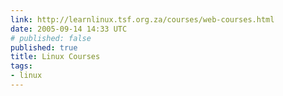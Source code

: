 ```yaml
---
link: http://learnlinux.tsf.org.za/courses/web-courses.html
date: 2005-09-14 14:33 UTC
# published: false
published: true
title: Linux Courses
tags:
- linux
---
```



